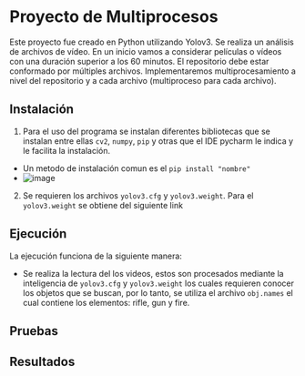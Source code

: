 # Proyecto de Multiprocesos
Este proyecto fue creado en Python utilizando Yolov3.
Se realiza un análisis de archivos de vídeo. En un inicio vamos a considerar películas o vídeos con una duración superior a los 60 minutos. El repositorio debe estar conformado por múltiples archivos. Implementaremos multiprocesamiento a nivel del repositorio y a cada archivo (multiproceso para cada archivo).

## Instalación
1. Para el uso del programa se instalan diferentes bibliotecas que se instalan entre ellas `cv2`, `numpy`, `pip` y otras que el IDE pycharm le indica y le facilita la instalación.
* Un metodo de instalación comun es el `pip install "nombre"`
* ![image](https://user-images.githubusercontent.com/38516078/137266603-be925b19-62c4-4d0c-9248-d79e8f6bedf2.png)


2. Se requieren los archivos `yolov3.cfg` y `yolov3.weight`. Para el `yolov3.weight` se obtiene del siguiente link 

## Ejecución
La ejecución funciona de la siguiente manera:

* Se realiza la lectura del los videos, estos son procesados mediante la inteligencia de `yolov3.cfg` y `yolov3.weight` los cuales requieren conocer los objetos que se buscan, por lo tanto, se utiliza el archivo  `obj.names` el cual contiene los elementos: rifle, gun y fire.

## Pruebas
## Resultados
